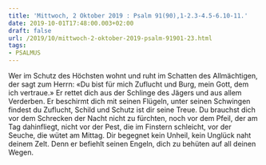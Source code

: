 ```yaml
---
title: 'Mittwoch, 2 Oktober 2019 : Psalm 91(90),1-2.3-4.5-6.10-11.'
date: 2019-10-01T17:48:00.003+02:00
draft: false
url: /2019/10/mittwoch-2-oktober-2019-psalm-91901-23.html
tags: 
- PSALMUS
---
```


Wer im Schutz des Höchsten wohnt und ruht im Schatten des Allmächtigen, der sagt zum Herrn: «Du bist für mich Zuflucht und Burg, mein Gott, dem ich vertraue.» Er rettet dich aus der Schlinge des Jägers und aus allem Verderben. Er beschirmt dich mit seinen Flügeln, unter seinen Schwingen findest du Zuflucht, Schild und Schutz ist dir seine Treue. Du brauchst dich vor dem Schrecken der Nacht nicht zu fürchten, noch vor dem Pfeil, der am Tag dahinfliegt, nicht vor der Pest, die im Finstern schleicht, vor der Seuche, die wütet am Mittag. Dir begegnet kein Unheil, kein Unglück naht deinem Zelt. Denn er befiehlt seinen Engeln, dich zu behüten auf all deinen Wegen.